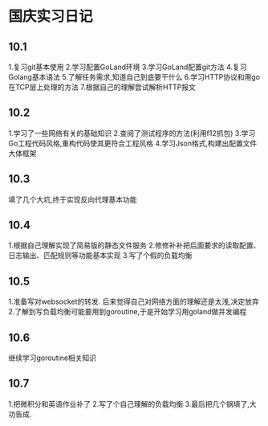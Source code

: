 # 国庆实习日记
## 10.1
1.复习git基本使用
2.学习配置GoLand环境
3.学习GoLand配置git方法
4.复习Golang基本语法
5.了解任务需求,知道自己到底要干什么
6.学习HTTP协议和用go在TCP层上处理的方法
7.根据自己的理解尝试解析HTTP报文
## 10.2
1.学习了一些网络有关的基础知识
2.查阅了测试程序的方法(利用f12抓包)
3.学习Go工程代码风格,重构代码使其更符合工程风格
4.学习Json格式,构建出配置文件大体框架
## 10.3
填了几个大坑,终于实现反向代理基本功能
## 10.4
1.根据自己理解实现了简易版的静态文件服务
2.修修补补把后面要求的读取配置、日志输出、匹配规则等功能基本实现
3.写了个假的负载均衡
## 10.5
1.准备写对websocket的转发. 后来觉得自己对网络方面的理解还是太浅,决定放弃
2.了解到写负载均衡可能要用到goroutine,于是开始学习用goland做并发编程
## 10.6
继续学习goroutine相关知识
## 10.7
1.把微积分和英语作业补了
2.写了个自己理解的负载均衡
3.最后把几个锅填了,大功告成.